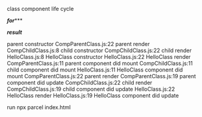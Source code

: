 class component life cycle

*******for**********
            <CompParentClass />
            <CompChildClass />
            <HelloClass />

*********result*********

parent constructor
CompParentClass.js:22 parent render
CompChildClass.js:8 child constructor
CompChildClass.js:22 child render
HelloClass.js:8 HelloClass constructor
HelloClass.js:22 HelloClass render
CompParentClass.js:11 parent component did mount
CompChildClass.js:11 child component did mount
HelloClass.js:11 HelloClass component did mount
CompParentClass.js:22 parent render
CompParentClass.js:19 parent component did update
CompChildClass.js:22 child render
CompChildClass.js:19 child component did update
HelloClass.js:22 HelloClass render
HelloClass.js:19 HelloClass component did update


run 
npx parcel index.html